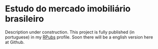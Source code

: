 <div>

# Estudo do mercado imobiliário brasileiro

Description under construction. This project is fully published (in portuguese) in my [RPubs](https://rpubs.com/michelarrudala/imoveis) profile. Soon there will be a english version here at Github.
</div>

